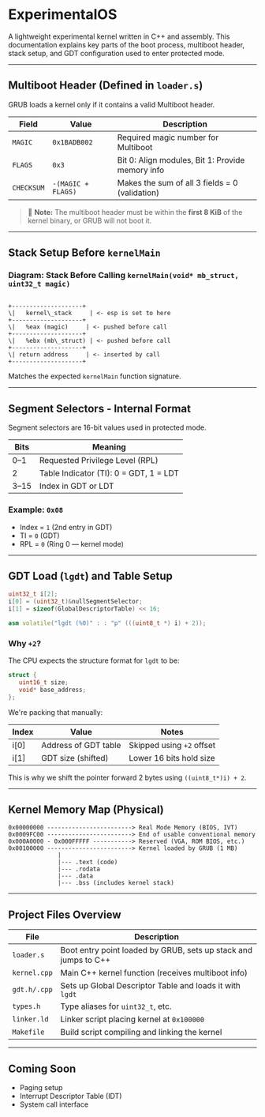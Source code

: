 
#  ExperimentalOS

A lightweight experimental kernel written in C++ and assembly. This documentation explains key parts of the boot process, multiboot header, stack setup, and GDT configuration used to enter protected mode.

---

##  Multiboot Header (Defined in `loader.s`)

GRUB loads a kernel only if it contains a valid Multiboot header.

| Field      | Value             | Description                                      |
|------------|------------------|--------------------------------------------------|
| `MAGIC`    | `0x1BADB002`      | Required magic number for Multiboot              |
| `FLAGS`    | `0x3`             | Bit 0: Align modules, Bit 1: Provide memory info |
| `CHECKSUM` | `-(MAGIC + FLAGS)`| Makes the sum of all 3 fields = 0 (validation)   |

> 📝 **Note:** The multiboot header must be within the **first 8 KiB** of the kernel binary, or GRUB will not boot it.

---

##  Stack Setup Before `kernelMain`

### Diagram: Stack Before Calling `kernelMain(void* mb_struct, uint32_t magic)`

```

+--------------------+
\|   kernel\_stack     | <- esp is set to here
+--------------------+
\|   %eax (magic)     | <- pushed before call
+--------------------+
\|   %ebx (mb\_struct) | <- pushed before call
+--------------------+
\| return address     | <- inserted by call
+--------------------+

````

Matches the expected `kernelMain` function signature.

---

##  Segment Selectors - Internal Format

Segment selectors are 16-bit values used in protected mode.

| Bits  | Meaning                   |
|-------|---------------------------|
| 0–1   | Requested Privilege Level (RPL) |
| 2     | Table Indicator (TI): 0 = GDT, 1 = LDT |
| 3–15  | Index in GDT or LDT       |

### Example: `0x08`

- Index = `1` (2nd entry in GDT)
- TI = `0` (GDT)
- RPL = `0` (Ring 0 — kernel mode)



---

##  GDT Load (`lgdt`) and Table Setup

```cpp
uint32_t i[2];
i[0] = (uint32_t)&nullSegmentSelector;
i[1] = sizeof(GlobalDescriptorTable) << 16;

asm volatile("lgdt (%0)" : : "p" (((uint8_t *) i) + 2));
```

###  Why `+2`?

The CPU expects the structure format for `lgdt` to be:

```cpp
struct {
   uint16_t size;
   void* base_address;
};
```

We're packing that manually:

| Index | Value                | Notes                     |
| ----- | -------------------- | ------------------------- |
| i\[0] | Address of GDT table | Skipped using `+2` offset |
| i\[1] | GDT size (shifted)   | Lower 16 bits hold size   |

This is why we shift the pointer forward 2 bytes using `((uint8_t*)i) + 2`.

---

##  Kernel Memory Map (Physical)

```
0x00000000 ------------------------> Real Mode Memory (BIOS, IVT)
0x0009FC00 ------------------------> End of usable conventional memory
0x000A0000 - 0x000FFFFF -----------> Reserved (VGA, ROM BIOS, etc.)
0x00100000 ------------------------> Kernel loaded by GRUB (1 MB)
              |
              |--- .text (code)
              |--- .rodata
              |--- .data
              |--- .bss (includes kernel stack)
```

---

##  Project Files Overview

| File         | Description                                                     |
| ------------ | --------------------------------------------------------------- |
| `loader.s`   | Boot entry point loaded by GRUB, sets up stack and jumps to C++ |
| `kernel.cpp` | Main C++ kernel function (receives multiboot info)              |
| `gdt.h/.cpp` | Sets up Global Descriptor Table and loads it with `lgdt`        |
| `types.h`    | Type aliases for `uint32_t`, etc.                               |
| `linker.ld`  | Linker script placing kernel at `0x100000`                      |
| `Makefile`   | Build script compiling and linking the kernel                   |

---

##  Coming Soon

* Paging setup
* Interrupt Descriptor Table (IDT)
* System call interface




